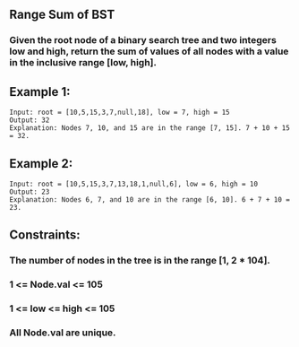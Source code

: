 ## Range Sum of BST

### Given the root node of a binary search tree and two integers low and high, return the sum of values of all nodes with a value in the inclusive range [low, high].

## Example 1:

```node
Input: root = [10,5,15,3,7,null,18], low = 7, high = 15
Output: 32
Explanation: Nodes 7, 10, and 15 are in the range [7, 15]. 7 + 10 + 15 = 32.

```

## Example 2:

```node
Input: root = [10,5,15,3,7,13,18,1,null,6], low = 6, high = 10
Output: 23
Explanation: Nodes 6, 7, and 10 are in the range [6, 10]. 6 + 7 + 10 = 23.
```

## Constraints:

### The number of nodes in the tree is in the range [1, 2 * 104].

### 1 <= Node.val <= 105

### 1 <= low <= high <= 105

### All Node.val are unique.
